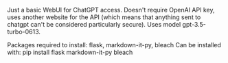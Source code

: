 Just a basic WebUI for ChatGPT access. Doesn't require OpenAI API key, uses another website for the API (which means that anything sent to chatgpt can't be considered particularly secure).
Uses model gpt-3.5-turbo-0613.

Packages required to install: flask, markdown-it-py, bleach
Can be installed with: pip install flask markdown-it-py bleach
